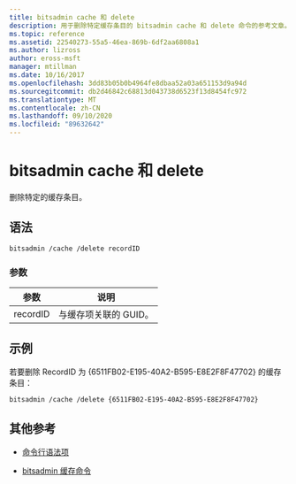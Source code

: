 ```yaml
---
title: bitsadmin cache 和 delete
description: 用于删除特定缓存条目的 bitsadmin cache 和 delete 命令的参考文章。
ms.topic: reference
ms.assetid: 22540273-55a5-46ea-869b-6df2aa6808a1
ms.author: lizross
author: eross-msft
manager: mtillman
ms.date: 10/16/2017
ms.openlocfilehash: 3dd83b05b0b4964fe8dbaa52a03a651153d9a94d
ms.sourcegitcommit: db2d46842c68813d043738d6523f13d8454fc972
ms.translationtype: MT
ms.contentlocale: zh-CN
ms.lasthandoff: 09/10/2020
ms.locfileid: "89632642"
---
```

# <a name="bitsadmin-cache-and-delete"></a>bitsadmin cache 和 delete

删除特定的缓存条目。

## <a name="syntax"></a>语法

```
bitsadmin /cache /delete recordID
```

### <a name="parameters"></a>参数

| 参数 | 说明 |
| -------------- | -------------- |
| recordID | 与缓存项关联的 GUID。 |

## <a name="examples"></a>示例

若要删除 RecordID 为 {6511FB02-E195-40A2-B595-E8E2F8F47702} 的缓存条目：

```
bitsadmin /cache /delete {6511FB02-E195-40A2-B595-E8E2F8F47702}
```

## <a name="additional-references"></a>其他参考

- [命令行语法项](command-line-syntax-key.md)

- [bitsadmin 缓存命令](bitsadmin-cache.md)
